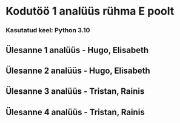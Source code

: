# Kodutöö 1 analüüs rühma E poolt

### Kasutatud keel: Python 3.10

## Ülesanne 1 analüüs - Hugo, Elisabeth

## Ülesanne 2 analüüs - Hugo, Elisabeth

## Ülesanne 3 analüüs - Tristan, Rainis

## Ülesanne 4 analüüs - Tristan, Rainis
